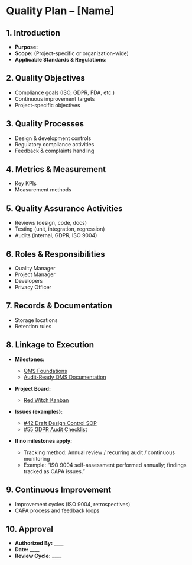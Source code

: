# **Quality Plan – [Name]**

## **1. Introduction**

* **Purpose:**
* **Scope:** (Project-specific or organization-wide)
* **Applicable Standards & Regulations:**

## **2. Quality Objectives**

* Compliance goals (ISO, GDPR, FDA, etc.)
* Continuous improvement targets
* Project-specific objectives

## **3. Quality Processes**

* Design & development controls
* Regulatory compliance activities
* Feedback & complaints handling

## **4. Metrics & Measurement**

* Key KPIs
* Measurement methods

## **5. Quality Assurance Activities**

* Reviews (design, code, docs)
* Testing (unit, integration, regression)
* Audits (internal, GDPR, ISO 9004)

## **6. Roles & Responsibilities**

* Quality Manager
* Project Manager
* Developers
* Privacy Officer

## **7. Records & Documentation**

* Storage locations
* Retention rules

## **8. Linkage to Execution**

* **Milestones:**

  * [QMS Foundations](https://github.com/<org>/<repo>/milestone/1)
  * [Audit-Ready QMS Documentation](https://github.com/<org>/<repo>/milestone/2)

* **Project Board:**

  * [Red Witch Kanban](https://github.com/<org>/<repo>/projects/1)

* **Issues (examples):**

  * [#42 Draft Design Control SOP](https://github.com/<org>/<repo>/issues/42)
  * [#55 GDPR Audit Checklist](https://github.com/<org>/<repo>/issues/55)
  
* **If no milestones apply:**

  * Tracking method: Annual review / recurring audit / continuous monitoring
  * Example: “ISO 9004 self-assessment performed annually; findings tracked as CAPA issues.”

## **9. Continuous Improvement**

* Improvement cycles (ISO 9004, retrospectives)
* CAPA process and feedback loops

## **10. Approval**

* **Authorized By:** ____
* **Date:** ____
* **Review Cycle:** ____
